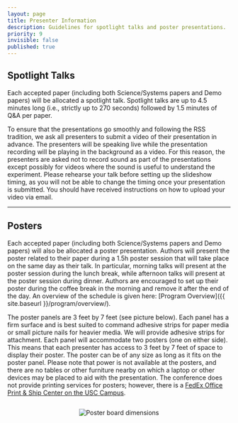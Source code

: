 ```yaml
---
layout: page
title: Presenter Information
description: Guidelines for spotlight talks and poster presentations.
priority: 9
invisible: false
published: true
---
```


## Spotlight Talks

Each accepted paper (including both Science/Systems papers and Demo papers) will be allocated a spotlight talk. Spotlight talks are up to 4.5 minutes long (i.e., strictly up to 270 seconds) followed by 1.5 minutes of Q&A per paper. 

To ensure that the presentations go smoothly and following the RSS tradition, we ask all presenters to submit a video of their presentation in advance. The presenters will be speaking live while the presentation recording will be playing in the background as a video. For this reason, the presenters are asked not to record sound as part of the presentations except possibly for videos where the sound is useful to understand the experiment. Please rehearse your talk before setting up the slideshow timing, as you will not be able to change the timing once your presentation is submitted. You should have received instructions on how to upload your video via email.


---

## Posters

Each accepted paper (including both Science/Systems papers and Demo papers) will also be allocated a poster presentation. Authors will present the poster related to their paper during a 1.5h poster session that will take place on the same day as their talk. In particular, morning talks will present at the poster session during the lunch break, while afternoon talks will present at the poster session during dinner. Authors are encouraged to set up their poster during the coffee break in the morning and remove it after the end of the day. An overview of the schedule is given here: [Program Overview]({{ site.baseurl }}/program/overview/).
<!-- , while a detailed schedule for the posters is given here: [Detailed Schedule]({{ site.baseurl }}/program/program/).   -->

The poster panels are 3 feet by 7 feet (see picture below). Each panel has a firm surface and is best suited to command adhesive strips for paper media or small picture nails for heavier media. We will provide adhesive strips for attachment. Each panel will accommodate two posters (one on either side). This means that each presenter has access to 3 feet by 7 feet of space to display their poster. The poster can be of any size as long as it fits on the poster panel. Please note that power is not available at the posters, and there are no tables or other furniture nearby on which a laptop or other devices may be placed to aid with the presentation. The conference does not provide printing services for posters; however, there is a [FedEx Office Print & Ship Center on the USC Campus](https://local.fedex.com/en-us/ca/los-angeles/office-5261).

<div style="text-align: center; margin-top: 2em;">
  <img src="{{ site.baseurl }}/images/poster2025.png" alt="Poster board dimensions" style="max-width: 75%; height: auto;">
</div>

